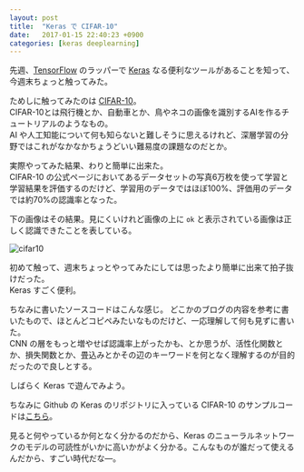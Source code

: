 ```yaml
---
layout: post
title:  "Keras で CIFAR-10"
date:   2017-01-15 22:40:23 +0900
categories: [keras deeplearning]
---
```


先週、[TensorFlow](https://www.tensorflow.org/) のラッパーで [Keras](https://keras.io/ja/) なる便利なツールがあることを知って、今週末ちょっと触ってみた。

ためしに触ってみたのは [CIFAR-10](https://www.cs.toronto.edu/~kriz/cifar.html)。  
CIFAR-10とは飛行機とか、自動車とか、鳥やネコの画像を識別するAIを作るチュートリアルのようなもの。  
AI や人工知能について何も知らないと難しそうに思えるけれど、深層学習の分野ではこれがなかなかちょうどいい難易度の課題なのだとか。  

実際やってみた結果、わりと簡単に出来た。  
CIFAR-10 の公式ページにおいてあるデータセットの写真6万枚を使って学習と学習結果を評価するのだけど、学習用のデータではほぼ100%、評価用のデータでは約70%の認識率となった。  

下の画像はその結果。見にくいけれど画像の上に `ok` と表示されている画像は正しく認識できたことを表している。

![cifar10](https://lh3.googleusercontent.com/XsSE85-gMB2DyGEW5r7-5xi8LGDYLOn_jriuYQ5nhSlsj4cyUpsp8DJSFEKDDVpPcaqx6M2OwbmOUiDpUVcvR2XaHV9Qu_bT6fwAHfSfaq3_Q-OMkDU_3XYEiq32spIEzZXzkRDjrJVjS_zIUPnJJknd9Oq_bwrsaPOEhl8dmeEMs0K9n2Ff5MUoouyqkA5PkmU2mV-wbM1nne_1aE5QBsxS4tPDlx3zN4qk-E0-Z1crTSH1N1OtY-sTzPP7br5LDZ_rEym0taUY1XHqHG1yDX5_4witAcZXhB1vVl1eTfEC4jgIiDhcjB9rsRtK02WtEKUD86lp9byOEbwKxWbxnDuBf8LB0mW2WLCul-r1zo2UIUa-p8toD5EvsH16rQGOX-m_Hn2QJ-OT8tGNwvgD5jO9xnNW0y20DMwBR3EJa3WqFBI3qrqK6EP9ZGSOj3DRgyibxdgzna3aJt8alTBtok2VB5a_HfEx1NxMqQTfzh416CcdH6XBlG4rQAV7VbF_IIzgL3xodvclh0H_l6SRY5J5p1zCKyLbwM1EIJyerIyXoVj_Nr-PyBAPUZfGgUoB-bPwBnCkYLFwfUqlPZFlq2XyQp1qH6ueWXbppv2kbeMb1aFSjY03iw=w1317-h798-no)

初めて触って、週末ちょっとやってみたにしては思ったより簡単に出来て拍子抜けだった。  
Keras すごく便利。

ちなみに書いたソースコードはこんな感じ。
どこかのブログの内容を参考に書いたもので、ほとんどコピペみたいなものだけど、一応理解して何も見ずに書いた。  
CNN の層をもっと増やせば認識率上がったかも、とか思うが、活性化関数とか、損失関数とか、畳込みとかその辺のキーワードを何となく理解するのが目的だったので良しとする。

しばらく Keras で遊んでみよう。

<script src="https://gist.github.com/yamagh/4f23feb62ffe11081df61b0890b17d1b.js"></script>

ちなみに Github の Keras のリポジトリに入っている CIFAR-10 のサンプルコードは[こちら](https://github.com/fchollet/keras/blob/master/examples/cifar10_cnn.py)。

見ると何やっているか何となく分かるのだから、Keras のニューラルネットワークのモデルの可読性がいかに高いかがよく分かる。こんなものが誰だって使えるんだから、すごい時代だな―。

